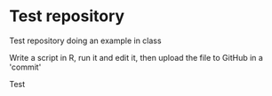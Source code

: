 # Test repository

Test repository doing an example in class

Write a script in R, run it and edit it, then upload the file to GitHub in a 'commit'

Test
